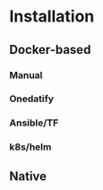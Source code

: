 # Installation
<!-- as needed: link to configuration, compatibility-reference [versions]) -->

## Docker-based

### Manual
<!-- This header is referenced at least one time as "#manual" -->

### Onedatify

### Ansible/TF

### k8s/helm

## Native <!-- say that its not recommended, give a link to the dockerfile as reference, contact us if required -->
